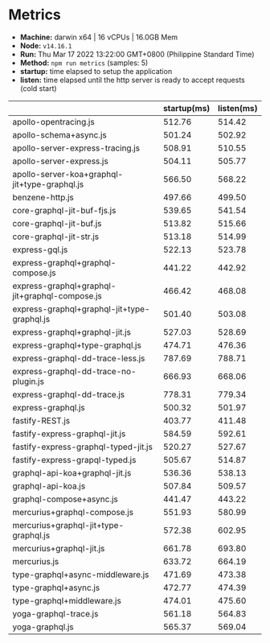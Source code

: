 
# Metrics
* __Machine:__ darwin x64 | 16 vCPUs | 16.0GB Mem
* __Node:__ `v14.16.1`
* __Run:__ Thu Mar 17 2022 13:22:00 GMT+0800 (Philippine Standard Time)
* __Method:__ `npm run metrics` (samples: 5)
* __startup:__ time elapsed to setup the application
* __listen:__ time elapsed until the http server is ready to accept requests (cold start)

|                                                | startup(ms) | listen(ms) |
| -                                              | -           | -          |
| apollo-opentracing.js                          | 512.76      | 514.42     |
| apollo-schema+async.js                         | 501.24      | 502.92     |
| apollo-server-express-tracing.js               | 508.91      | 510.55     |
| apollo-server-express.js                       | 504.11      | 505.77     |
| apollo-server-koa+graphql-jit+type-graphql.js  | 566.50      | 568.22     |
| benzene-http.js                                | 497.66      | 499.50     |
| core-graphql-jit-buf-fjs.js                    | 539.65      | 541.54     |
| core-graphql-jit-buf.js                        | 513.82      | 515.66     |
| core-graphql-jit-str.js                        | 513.18      | 514.99     |
| express-gql.js                                 | 522.13      | 523.78     |
| express-graphql+graphql-compose.js             | 441.22      | 442.92     |
| express-graphql+graphql-jit+graphql-compose.js | 466.42      | 468.08     |
| express-graphql+graphql-jit+type-graphql.js    | 501.40      | 503.08     |
| express-graphql+graphql-jit.js                 | 527.03      | 528.69     |
| express-graphql+type-graphql.js                | 474.71      | 476.36     |
| express-graphql-dd-trace-less.js               | 787.69      | 788.71     |
| express-graphql-dd-trace-no-plugin.js          | 666.93      | 668.06     |
| express-graphql-dd-trace.js                    | 778.31      | 779.34     |
| express-graphql.js                             | 500.32      | 501.97     |
| fastify-REST.js                                | 403.77      | 411.48     |
| fastify-express-graphql-jit.js                 | 584.59      | 592.61     |
| fastify-express-graphql-typed-jit.js           | 520.27      | 527.67     |
| fastify-express-grapql-typed.js                | 505.67      | 514.87     |
| graphql-api-koa+graphql-jit.js                 | 536.36      | 538.13     |
| graphql-api-koa.js                             | 507.84      | 509.57     |
| graphql-compose+async.js                       | 441.47      | 443.22     |
| mercurius+graphql-compose.js                   | 551.93      | 580.99     |
| mercurius+graphql-jit+type-graphql.js          | 572.38      | 602.95     |
| mercurius+graphql-jit.js                       | 661.78      | 693.80     |
| mercurius.js                                   | 633.72      | 664.19     |
| type-graphql+async-middleware.js               | 471.69      | 473.38     |
| type-graphql+async.js                          | 472.77      | 474.39     |
| type-graphql+middleware.js                     | 474.01      | 475.60     |
| yoga-graphql-trace.js                          | 561.18      | 564.83     |
| yoga-graphql.js                                | 565.37      | 569.04     |
